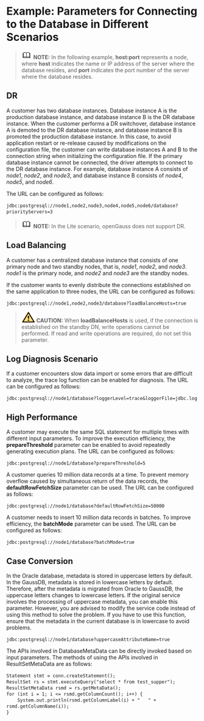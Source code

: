 # Example: Parameters for Connecting to the Database in Different Scenarios<a name="EN-US_TOPIC_0000001151910145"></a>

>![](public_sys-resources/icon-note.gif) **NOTE:** 
>In the following example,  **host:port**  represents a node, where  **host**  indicates the name or IP address of the server where the database resides, and  **port**  indicates the port number of the server where the database resides.

## DR<a name="section06783811495"></a>

A customer has two database instances. Database instance A is the production database instance, and database instance B is the DR database instance. When the customer performs a DR switchover, database instance A is demoted to the DR database instance, and database instance B is promoted the production database instance. In this case, to avoid application restart or re-release caused by modifications on the configuration file, the customer can write database instances A and B to the connection string when initializing the configuration file. If the primary database instance cannot be connected, the driver attempts to connect to the DR database instance. For example, database instance A consists of  _node1_,  _node2_, and  _node3_, and database instance B consists of  _node4_,  _node5_, and  _node6_.

The URL can be configured as follows:

```
jdbc:postgresql://node1,node2,node3,node4,node5,node6/database?priorityServers=3
```

>![](public_sys-resources/icon-note.gif) **NOTE:** 
>In the Lite scenario, openGauss does not support DR.

## Load Balancing<a name="section21559251497"></a>

A customer has a centralized database instance that consists of one primary node and two standby nodes, that is,  _node1_,  _node2_, and  _node3_.  _node1_  is the primary node, and  _node2_  and  _node3_  are the standby nodes.

If the customer wants to evenly distribute the connections established on the same application to three nodes, the URL can be configured as follows:

```
jdbc:postgresql://node1,node2,node3/database?loadBalanceHosts=true
```

>![](public_sys-resources/icon-caution.gif) **CAUTION:** 
>When  **loadBalanceHosts**  is used, if the connection is established on the standby DN, write operations cannot be performed. If read and write operations are required, do not set this parameter.

## Log Diagnosis Scenario<a name="section179211561507"></a>

If a customer encounters slow data import or some errors that are difficult to analyze, the trace log function can be enabled for diagnosis. The URL can be configured as follows:

```
jdbc:postgresql://node1/database?loggerLevel=trace&loggerFile=jdbc.log
```

## High Performance<a name="section154591017145016"></a>

A customer may execute the same SQL statement for multiple times with different input parameters. To improve the execution efficiency, the  **prepareThreshold**  parameter can be enabled to avoid repeatedly generating execution plans. The URL can be configured as follows:

```
jdbc:postgresql://node1/database?prepareThreshold=5
```

A customer queries 10 million data records at a time. To prevent memory overflow caused by simultaneous return of the data records, the  **defaultRowFetchSize**  parameter can be used. The URL can be configured as follows:

```
jdbc:postgresql://node1/database?defaultRowFetchSize=50000
```

A customer needs to insert 10 million data records in batches. To improve efficiency, the  **batchMode**  parameter can be used. The URL can be configured as follows:

```
jdbc:postgresql://node1/database?batchMode=true
```

## Case Conversion<a name="section588403715355"></a>

In the Oracle database, metadata is stored in uppercase letters by default. In the GaussDB, metadata is stored in lowercase letters by default. Therefore, after the metadata is migrated from Oracle to GaussDB, the uppercase letters changes to lowercase letters. If the original service involves the processing of uppercase metadata, you can enable this parameter. However, you are advised to modify the service code instead of using this method to solve the problem. If you have to use this function, ensure that the metadata in the current database is in lowercase to avoid problems.

```
jdbc:postgresql://node1/database?uppercaseAttributeName=true
```

The APIs involved in DatabaseMetaData can be directly invoked based on input parameters. The methods of using the APIs involved in ResultSetMetaData are as follows:

```
Statement stmt = conn.createStatement();
ResultSet rs = stmt.executeQuery("select * from test_supper");
ResultSetMetaData rsmd = rs.getMetaData();
for (int i = 1; i <= rsmd.getColumnCount(); i++) {
    System.out.println(rsmd.getColumnLabel(i) + "   " + rsmd.getColumnName(i));
}
```

